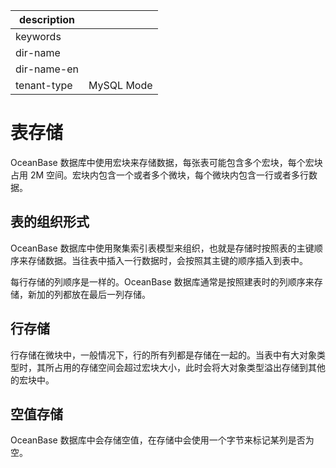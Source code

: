 |description||
|---|---|
|keywords||
|dir-name||
|dir-name-en||
|tenant-type|MySQL Mode|

# 表存储 

​OceanBase 数据库中使用宏块来存储数据，每张表可能包含多个宏块，每个宏块占用 2M 空间。宏块内包含一个或者多个微块，每个微块内包含一行或者多行数据。

## 表的组织形式 

OceanBase 数据库中使用聚集索引表模型来组织，也就是存储时按照表的主键顺序来存储数据。当往表中插入一行数据时，会按照其主键的顺序插入到表中。

每行存储的列顺序是一样的。OceanBase 数据库通常是按照建表时的列顺序来存储，新加的列都放在最后一列存储。

## 行存储 

行存储在微块中，一般情况下，行的所有列都是存储在一起的。当表中有大对象类型时，其所占用的存储空间会超过宏块大小，此时会将大对象类型溢出存储到其他的宏块中。

## 空值存储 

OceanBase 数据库中会存储空值，在存储中会使用一个字节来标记某列是否为空。
